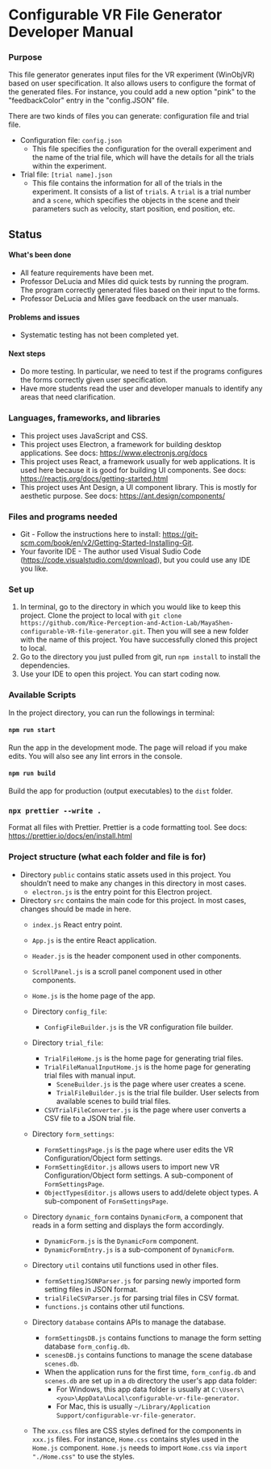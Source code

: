 # Configurable VR File Generator Developer Manual

### Purpose

This file generator generates input files for the VR experiment (WinObjVR) based on user specification. It also allows users to configure the format of the generated files. For instance, you could add a new option "pink" to the "feedbackColor" entry in the "config.JSON" file.

There are two kinds of files you can generate: configuration file and trial file.

-   Configuration file: `config.json`
    -   This file specifies the configuration for the overall experiment and the name of the trial file, which will have the details for all the trials within the experiment.
-   Trial file: `[trial name].json`
    -   This file contains the information for all of the trials in the experiment. It consists of a list of `trial`s. A `trial` is a trial number and a `scene`, which specifies the objects in the scene and their parameters such as velocity, start position, end position, etc.

## Status

#### What's been done

-   All feature requirements have been met.
-   Professor DeLucia and Miles did quick tests by running the program. The program correctly generated files based on their input to the forms.
-   Professor DeLucia and Miles gave feedback on the user manuals.

#### Problems and issues

-   Systematic testing has not been completed yet.

#### Next steps

-   Do more testing. In particular, we need to test if the programs configures the forms correctly given user specification.
-   Have more students read the user and developer manuals to identify any areas that need clarification.

### Languages, frameworks, and libraries

-   This project uses JavaScript and CSS.
-   This project uses Electron, a framework for building desktop applications. See docs: https://www.electronjs.org/docs
-   This project uses React, a framework usually for web applications. It is used here because it is good for building UI components. See docs: https://reactjs.org/docs/getting-started.html
-   This project uses Ant Design, a UI component library. This is mostly for aesthetic purpose. See docs: https://ant.design/components/

### Files and programs needed

-   Git - Follow the instructions here to install: https://git-scm.com/book/en/v2/Getting-Started-Installing-Git.
-   Your favorite IDE - The author used Visual Sudio Code (https://code.visualstudio.com/download), but you could use any IDE you like.

### Set up

1. In terminal, go to the directory in which you would like to keep this project. Clone the project to local with `git clone https://github.com/Rice-Perception-and-Action-Lab/MayaShen-configurable-VR-file-generator.git`. Then you will see a new folder with the name of this project. You have successfully cloned this project to local.
2. Go to the directory you just pulled from git, run `npm install` to install the dependencies.
3. Use your IDE to open this project. You can start coding now.

### Available Scripts

In the project directory, you can run the followings in terminal:

#### `npm run start`

Run the app in the development mode. The page will reload if you make edits. You will also see any lint errors in the console.

#### `npm run build`

Build the app for production (output executables) to the `dist` folder.<br />

### `npx prettier --write .`

Format all files with Prettier. Prettier is a code formatting tool. See docs: https://prettier.io/docs/en/install.html

### Project structure (what each folder and file is for)

-   Directory `public` contains static assets used in this project. You shouldn’t need to make any changes in this directory in most cases.
    -   `electron.js` is the entry point for this Electron project.
-   Directory `src` contains the main code for this project. In most cases, changes should be made in here.
    -   `index.js` React entry point.
    -   `App.js` is the entire React application.
    -   `Header.js` is the header component used in other components.
    -   `ScrollPanel.js` is a scroll panel component used in other components.
    -   `Home.js` is the home page of the app.
    - Directory `config_file`:
        -   `ConfigFileBuilder.js` is the VR configuration file builder.
    - Directory `trial_file`:
        -   `TrialFileHome.js` is the home page for generating trial files.
        -   `TrialFileManualInputHome.js` is the home page for generating trial files with manual input.
            -   `SceneBuilder.js` is the page where user creates a scene.
            -   `TrialFileBuilder.js` is the trial file builder. User selects from available scenes to build trial files.
        -   `CSVTrialFileConverter.js` is the page where user converts a CSV file to a JSON trial file.
    - Directory `form_settings`:
        -   `FormSettingsPage.js` is the page where user edits the VR Configuration/Object form settings.
        -   `FormSettingEditor.js` allows users to import new VR Configuration/Object form settings. A sub-component of `FormSettingsPage`.
        -   `ObjectTypesEditor.js` allows users to add/delete object types. A sub-component of `FormSettingsPage`.
    -   Directory `dynamic_form` contains `DynamicForm`, a component that reads in a form setting and displays the form accordingly.
        -   `DynamicForm.js` is the `DynamicForm` component.
        -   `DynamicFormEntry.js` is a sub-component of `DynamicForm`.
    -   Directory `util` contains util functions used in other files.
        -   `formSettingJSONParser.js` for parsing newly imported form setting files in JSON format.
        -   `trialFileCSVParser.js` for parsing trial files in CSV format.
        -   `functions.js` contains other util functions.
    -   Directory `database` contains APIs to manage the database.
        -   `formSettingsDB.js` contains functions to manage the form setting database `form_config.db`.
        -   `scenesDB.js` contains functions to manage the scene database `scenes.db`.
        -   When the application runs for the first time, `form_config.db` and `scenes.db` are set up in a `db` directory the user's app data folder:
            -   For Windows, this app data folder is usually at `C:\Users\<you>\AppData\Local\configurable-vr-file-generator`.
            -   For Mac, this is usually `~/Library/Application Support/configurable-vr-file-generator`.
    
    -   The `xxx.css` files are CSS styles defined for the components in `xxx.js` files. For instance, `Home.css` contains styles used in the `Home.js` component. `Home.js` needs to import `Home.css` via `import "./Home.css"` to use the styles.
